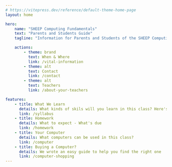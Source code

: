 ```yaml
---
# https://vitepress.dev/reference/default-theme-home-page
layout: home

hero:
    name: "SHEEP Computing Fundamentals"
    text: "Parents and Students Guide"
    tagline: "Information for Parents and Students of the SHEEP Computing Fundamentals class"

    actions:
        - theme: brand
          text: When & Where
          link: /vital-information
        - theme: alt
          text: Contact
          link: /contact
        - theme: alt
          text: Teachers
          link: /about-your-teachers

features:
    - title: What We Learn
      details: What kinds of skils will you learn in this class? Here's the syllabus to tell you.
      link: /syllabus
    - title: Homework
      details: What to expect - What's due
      link: /homework
    - title: Your Computer
      details: What computers can be used in this class?
      link: /computer
    - title: Buying a Computer?
      details: We wrote an easy guide to help you find the right one
      link: /computer-shopping
---
```


